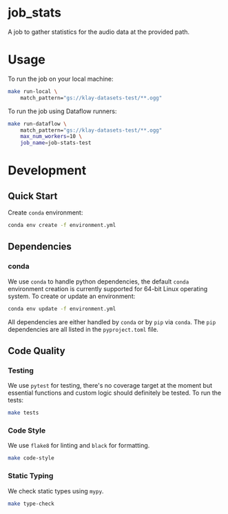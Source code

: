# job_stats
A job to gather statistics for the audio data at the provided path.

# Usage
To run the job on your local machine:

```sh
make run-local \
    match_pattern="gs://klay-datasets-test/**.ogg"
```

To run the job using Dataflow runners:

```sh
make run-dataflow \
    match_pattern="gs://klay-datasets-test/**.ogg"
    max_num_workers=10 \
    job_name=job-stats-test
```

# Development
## Quick Start
Create `conda` environment:
```sh
conda env create -f environment.yml
```

## Dependencies
### conda
We use `conda` to handle python dependencies, the default `conda` environment creation is currently supported for 64-bit Linux operating system.  To create or update an environment:

```sh
conda env update -f environment.yml
```

All dependencies are either handled by `conda` or by `pip` via `conda`. The `pip` dependencies are all listed in the `pyproject.toml` file.

## Code Quality
### Testing
We use `pytest` for testing, there's no coverage target at the moment but essential functions and custom logic should definitely be tested. To run the tests:
```sh
make tests
```

### Code Style
We use `flake8` for linting and `black` for formatting.

```sh
make code-style
```

### Static Typing
We check static types using `mypy`.
```sh
make type-check
```
